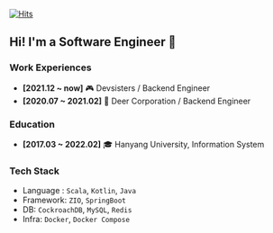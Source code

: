[![Hits](https://hits.seeyoufarm.com/api/count/incr/badge.svg?url=https%3A%2F%2Fgithub.com%2Fjiwon-yang&count_bg=%2379C83D&title_bg=%23555555&icon=&icon_color=%23E7E7E7&title=hits&edge_flat=false)](https://hits.seeyoufarm.com) 


## Hi! I'm a Software Engineer 👋

### Work Experiences
- **[2021.12 ~ now]** 🎮 Devsisters / Backend Engineer
- **[2020.07 ~ 2021.02]** 🛴 Deer Corporation / Backend Engineer

### Education
- **[2017.03 ~ 2022.02]** 🎓 Hanyang University, Information System 

### Tech Stack
- Language : `Scala`, `Kotlin`, `Java`
- Framework: `ZIO`, `SpringBoot`
- DB: `CockroachDB`, `MySQL`, `Redis`
- Infra: `Docker`, `Docker Compose`
